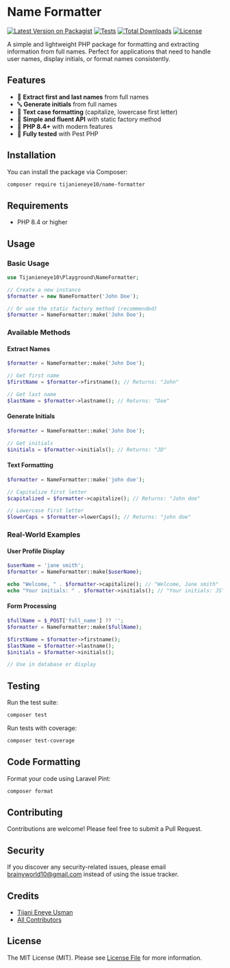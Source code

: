 # Name Formatter

[![Latest Version on Packagist](https://img.shields.io/packagist/v/tijanieneye10/name-formatter.svg?style=flat-square)](https://packagist.org/packages/tijanieneye10/name-formatter)
[![Tests](https://img.shields.io/github/actions/workflow/status/tijanieneye10/name-formatter/run-tests.yml?branch=main&label=tests&style=flat-square)](https://github.com/tijanieneye10/name-formatter/actions/workflows/run-tests.yml)
[![Total Downloads](https://img.shields.io/packagist/dt/tijanieneye10/name-formatter.svg?style=flat-square)](https://packagist.org/packages/tijanieneye10/name-formatter)
[![License](https://img.shields.io/github/license/tijanieneye10/name-formatter.svg?style=flat-square)](LICENSE.md)

A simple and lightweight PHP package for formatting and extracting information from full names. Perfect for applications that need to handle user names, display initials, or format names consistently.

## Features

-   🎯 **Extract first and last names** from full names
-   🔤 **Generate initials** from full names
-   📝 **Text case formatting** (capitalize, lowercase first letter)
-   🚀 **Simple and fluent API** with static factory method
-   💪 **PHP 8.4+** with modern features
-   🧪 **Fully tested** with Pest PHP

## Installation

You can install the package via Composer:

```bash
composer require tijanieneye10/name-formatter
```

## Requirements

-   PHP 8.4 or higher

## Usage

### Basic Usage

```php
use Tijanieneye10\Playground\NameFormatter;

// Create a new instance
$formatter = new NameFormatter('John Doe');

// Or use the static factory method (recommended)
$formatter = NameFormatter::make('John Doe');
```

### Available Methods

#### Extract Names

```php
$formatter = NameFormatter::make('John Doe');

// Get first name
$firstName = $formatter->firstname(); // Returns: "John"

// Get last name
$lastName = $formatter->lastname(); // Returns: "Doe"
```

#### Generate Initials

```php
$formatter = NameFormatter::make('John Doe');

// Get initials
$initials = $formatter->initials(); // Returns: "JD"
```

#### Text Formatting

```php
$formatter = NameFormatter::make('john doe');

// Capitalize first letter
$capitalized = $formatter->capitalize(); // Returns: "John doe"

// Lowercase first letter
$lowerCaps = $formatter->lowerCaps(); // Returns: "john doe"
```

### Real-World Examples

#### User Profile Display

```php
$userName = 'jane smith';
$formatter = NameFormatter::make($userName);

echo "Welcome, " . $formatter->capitalize(); // "Welcome, Jane smith"
echo "Your initials: " . $formatter->initials(); // "Your initials: JS"
```

#### Form Processing

```php
$fullName = $_POST['full_name'] ?? '';
$formatter = NameFormatter::make($fullName);

$firstName = $formatter->firstname();
$lastName = $formatter->lastname();
$initials = $formatter->initials();

// Use in database or display
```

## Testing

Run the test suite:

```bash
composer test
```

Run tests with coverage:

```bash
composer test-coverage
```

## Code Formatting

Format your code using Laravel Pint:

```bash
composer format
```

## Contributing

Contributions are welcome! Please feel free to submit a Pull Request.

## Security

If you discover any security-related issues, please email brainyworld10@gmail.com instead of using the issue tracker.

## Credits

-   [Tijani Eneye Usman](https://github.com/Tijanieneye10)
-   [All Contributors](../../contributors)

## License

The MIT License (MIT). Please see [License File](LICENSE.md) for more information.
